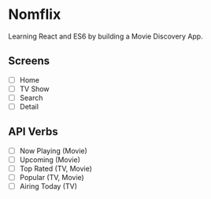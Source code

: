 # Nomflix

Learning React and ES6 by building a Movie Discovery App.

## Screens

- [ ] Home
- [ ] TV Show
- [ ] Search
- [ ] Detail

## API Verbs

- [ ] Now Playing (Movie)
- [ ] Upcoming (Movie)
- [ ] Top Rated (TV, Movie)
- [ ] Popular (TV, Movie)
- [ ] Airing Today (TV)